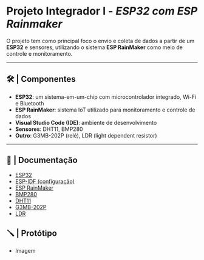 # Projeto Integrador I - _ESP32 com ESP Rainmaker_

O projeto tem como principal foco o envio e coleta de dados a partir de um **ESP32** e sensores, utilizando o sistema **ESP RainMaker** como meio de controle e monitoramento.

---

## 🛠️ | Componentes

- **ESP32**: um sistema-em-um-chip com microcontrolador integrado, Wi-Fi e Bluetooth
- **ESP RainMaker**: sistema IoT utilizado para monitoramento e controle de dados
- **Visual Studio Code (IDE)**: ambiente de desenvolvimento
- **Sensores**: DHT11, BMP280
- **Outro**: G3MB-202P (relé), LDR (light dependent resistor)

---

## 📖 | Documentação

- [ESP32](ESP32.md)
- [ESP-IDF (configuração)](IDECONFIG.md)
- [ESP RainMaker](ESPRainMaker.md)
- [BMP280](BMP280.md)
- [DHT11](DHT11.md)
- [G3MB-202P](G3MB-202P.md)
- [LDR](LDR.md)

## 🪛 | Protótipo 

- Imagem
